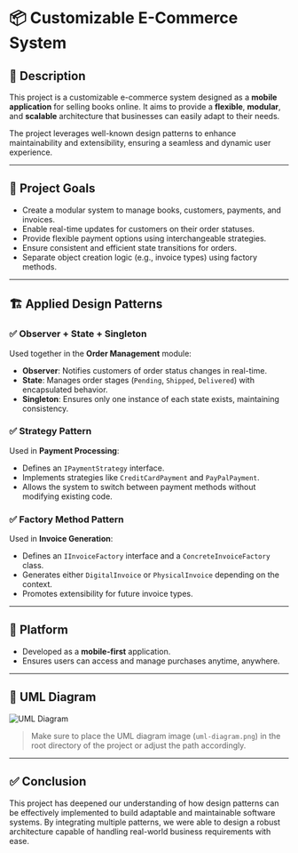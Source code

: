 # 📦 Customizable E-Commerce System

## 🧾 Description

This project is a customizable e-commerce system designed as a **mobile application** for selling books online. It aims to provide a **flexible**, **modular**, and **scalable** architecture that businesses can easily adapt to their needs. 

The project leverages well-known design patterns to enhance maintainability and extensibility, ensuring a seamless and dynamic user experience.

---

## 🎯 Project Goals

- Create a modular system to manage books, customers, payments, and invoices.
- Enable real-time updates for customers on their order statuses.
- Provide flexible payment options using interchangeable strategies.
- Ensure consistent and efficient state transitions for orders.
- Separate object creation logic (e.g., invoice types) using factory methods.

---

## 🏗️ Applied Design Patterns

### ✅ Observer + State + Singleton

Used together in the **Order Management** module:

- **Observer**: Notifies customers of order status changes in real-time.
- **State**: Manages order stages (`Pending`, `Shipped`, `Delivered`) with encapsulated behavior.
- **Singleton**: Ensures only one instance of each state exists, maintaining consistency.

### ✅ Strategy Pattern

Used in **Payment Processing**:

- Defines an `IPaymentStrategy` interface.
- Implements strategies like `CreditCardPayment` and `PayPalPayment`.
- Allows the system to switch between payment methods without modifying existing code.

### ✅ Factory Method Pattern

Used in **Invoice Generation**:

- Defines an `IInvoiceFactory` interface and a `ConcreteInvoiceFactory` class.
- Generates either `DigitalInvoice` or `PhysicalInvoice` depending on the context.
- Promotes extensibility for future invoice types.

---

## 📱 Platform

- Developed as a **mobile-first** application.
- Ensures users can access and manage purchases anytime, anywhere.

---

## 🧩 UML Diagram

![UML Diagram](./uml-diagram.png)

> Make sure to place the UML diagram image (`uml-diagram.png`) in the root directory of the project or adjust the path accordingly.

--- 


## ✅ Conclusion

This project has deepened our understanding of how design patterns can be effectively implemented to build adaptable and maintainable software systems. By integrating multiple patterns, we were able to design a robust architecture capable of handling real-world business requirements with ease.

